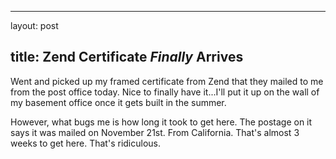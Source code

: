 <hr />

<p>layout: post</p>

<h2>title: Zend Certificate <em>Finally</em> Arrives</h2>

<p>Went and picked up my framed certificate from Zend that they mailed to me from the post office today.  Nice to finally have it...I'll put it up on the wall of my basement office once it gets built in the summer.</p>

<p>However, what bugs me is how long it took to get here.  The postage on it says it was mailed on November 21st.  From California.  That's almost 3 weeks to get here.  That's ridiculous.</p>
